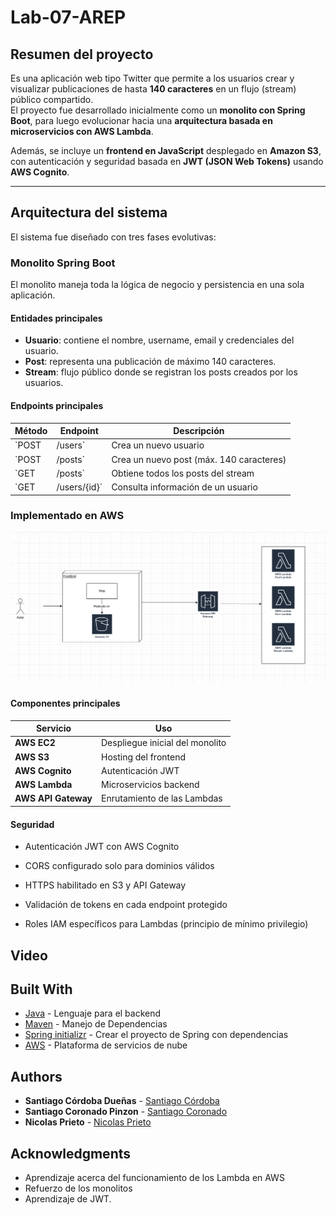 # Lab-07-AREP

##  Resumen del proyecto

Es una aplicación web tipo Twitter que permite a los usuarios crear y visualizar publicaciones de hasta **140 caracteres** en un flujo (stream) público compartido.  
El proyecto fue desarrollado inicialmente como un **monolito con Spring Boot**, para luego evolucionar hacia una **arquitectura basada en microservicios con AWS Lambda**.

Además, se incluye un **frontend en JavaScript** desplegado en **Amazon S3**, con autenticación y seguridad basada en **JWT (JSON Web Tokens)** usando **AWS Cognito**.

---

##  Arquitectura del sistema

El sistema fue diseñado con tres fases evolutivas:

### Monolito Spring Boot
El monolito maneja toda la lógica de negocio y persistencia en una sola aplicación.

#### Entidades principales
- **Usuario**: contiene el nombre, username, email y credenciales del usuario.
- **Post**: representa una publicación de máximo 140 caracteres.
- **Stream**: flujo público donde se registran los posts creados por los usuarios.

#### Endpoints principales
| Método            | Endpoint | Descripción |
|-------------------|-----------|--------------|
| `POST             |/users` | Crea un nuevo usuario |
| `POST             |/posts` | Crea un nuevo post (máx. 140 caracteres) |
| `GET              |/posts` | Obtiene todos los posts del stream |
| `GET |/users/{id}` | Consulta información de un usuario |

### Implementado en AWS

![sdsd](img/img.png)

#### Componentes principales

| Servicio            | Uso                             |
| ------------------- | ------------------------------- |
| **AWS EC2**         | Despliegue inicial del monolito |
| **AWS S3**          | Hosting del frontend            |
| **AWS Cognito**     | Autenticación JWT               |
| **AWS Lambda**      | Microservicios backend          |
| **AWS API Gateway** | Enrutamiento de las Lambdas     | 

#### Seguridad

-   Autenticación JWT con AWS Cognito

-   CORS configurado solo para dominios válidos

-   HTTPS habilitado en S3 y API Gateway

-   Validación de tokens en cada endpoint protegido

-   Roles IAM específicos para Lambdas (principio de mínimo privilegio)



## Video


## Built With

* [Java](https://www.java.com/es) - Lenguaje para el backend
* [Maven](https://maven.apache.org/) - Manejo de Dependencias
* [Spring initializr](https://start.spring.io) - Crear el proyecto de Spring con dependencias
* [AWS](https://aws.amazon.com/es/free/?trk=90bc4346-f6a5-4430-b543-83e255b54666&sc_channel=ps&ef_id=CjwKCAjwobnGBhBNEiwAu2mpFGmYC_nqnz9GF7a-i-QbT3aLWvsfkpjY0XLhTyglvGtvzrK5R8fM7BoC29AQAvD_BwE:G:s&s_kwcid=AL!4422!3!647999754693!e!!g!!aws!19685286946!149715822407&gad_campaignid=19685286946&gclid=CjwKCAjwobnGBhBNEiwAu2mpFGmYC_nqnz9GF7a-i-QbT3aLWvsfkpjY0XLhTyglvGtvzrK5R8fM7BoC29AQAvD_BwE) - Plataforma de servicios de nube


## Authors

* **Santiago Córdoba Dueñas**  - [Santiago Córdoba](https://github.com/Santiago-Cordoba)
* **Santiago Coronado Pinzon** - [Santiago Coronado](https://github.com/Santiago12323)
* **Nicolas Prieto** - [Nicolas Prieto](https://github.com/NicolasPriVar)

## Acknowledgments

* Aprendizaje acerca del funcionamiento de los Lambda en AWS
* Refuerzo de los monolitos
* Aprendizaje de JWT.